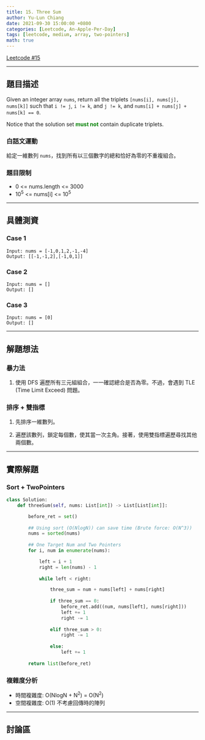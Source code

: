 ```yaml
---
title: 15. Three Sum
author: Yu-Lun Chiang
date: 2021-09-30 15:00:00 +0800
categories: [Leetcode, An-Apple-Per-Day]
tags: [leetcode, medium, array, two-pointers]
math: true
---
```


[Leetcode #15](https://leetcode.com/problems/3sum/)

---
## 題目描述

Given an integer array `nums`, return all the triplets `[nums[i], nums[j], nums[k]]` such that `i != j`, `i != k`, and `j != k`, and `nums[i] + nums[j] + nums[k] == 0`.

Notice that the solution set <span style="color:green">**must not**</span> contain duplicate triplets.


### 白話文運動

給定一維數列 `nums`，找到所有以三個數字的總和恰好為零的不重複組合。


### 題目限制

- 0 <= nums.length <= 3000
- 10<sup>5</sup> <= nums[i] <= 10<sup>5</sup>


---
## 具體測資

### Case 1

```
Input: nums = [-1,0,1,2,-1,-4]
Output: [[-1,-1,2],[-1,0,1]]
```

### Case 2

```
Input: nums = []
Output: []
```

### Case 3

```
Input: nums = [0]
Output: []
```


---
## 解題想法

### 暴力法

1. 使用 DFS 遍歷所有三元組組合，一一確認總合是否為零。不過，會遇到 TLE (Time Limit Exceed) 問題。 

### 排序 + 雙指標

1. 先排序一維數列。

2. 遍歷該數列，鎖定每個數，使其當一次主角。接著，使用雙指標遍歷尋找其他兩個數。


---
## 實際解題

### Sort + TwoPointers

```python
class Solution:
    def threeSum(self, nums: List[int]) -> List[List[int]]:

        before_ret = set()
        
        ## Using sort (O(NlogN)) can save time (Brute force: O(N^3))
        nums = sorted(nums)
        
        ## One Target Num and Two Pointers
        for i, num in enumerate(nums):

            left = i + 1
            right = len(nums) - 1
            
            while left < right:

                three_sum = num + nums[left] + nums[right]
                
                if three_sum == 0:
                    before_ret.add((num, nums[left], nums[right]))
                    left += 1
                    right -= 1
                
                elif three_sum > 0:
                    right -= 1
                
                else:
                    left += 1
        
        return list(before_ret)
```


### 複雜度分析

- 時間複雜度: O(NlogN + N<sup>2</sup>) = O(N<sup>2</sup>)
- 空間複雜度: O(1) 不考慮回傳時的陣列


---
## 討論區

